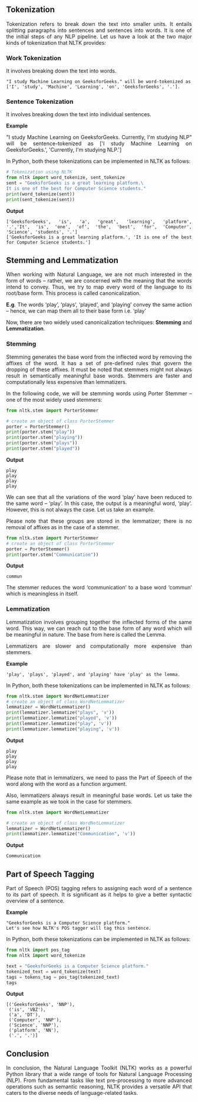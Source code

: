 <div align="justify">

## Tokenization

Tokenization refers to break down the text into smaller units. It entails splitting paragraphs into sentences and sentences into words. It is one of the initial steps of any NLP pipeline. Let us have a look at the two major kinds of tokenization that NLTK provides:

### Work Tokenization

It involves breaking down the text into words.

```
"I study Machine Learning on GeeksforGeeks." will be word-tokenized as
['I', 'study', 'Machine', 'Learning', 'on', 'GeeksforGeeks', '.']. 
```

### Sentence Tokenization

It involves breaking down the text into individual sentences.

__Example__

"I study Machine Learning on GeeksforGeeks. Currently, I'm studying NLP" will be sentence-tokenized as ['I study Machine Learning on GeeksforGeeks.', 'Currently, I'm studying NLP.']

In Python, both these tokenizations can be implemented in NLTK as follows:

```py
# Tokenization using NLTK
from nltk import word_tokenize, sent_tokenize
sent = "GeeksforGeeks is a great learning platform.\
It is one of the best for Computer Science students."
print(word_tokenize(sent))
print(sent_tokenize(sent))
```

__Output__

```
['GeeksforGeeks', 'is', 'a', 'great', 'learning', 'platform', '.','It', 'is', 'one', 'of', 'the', 'best', 'for', 'Computer', 'Science', 'students', '.']
['GeeksforGeeks is a great learning platform.', 'It is one of the best for Computer Science students.']
```

## Stemming and Lemmatization

When working with Natural Language, we are not much interested in the form of words – rather, we are concerned with the meaning that the words intend to convey. Thus, we try to map every word of the language to its root/base form. This process is called canonicalization.

__E.g__. The words ‘play’, ‘plays’, ‘played’, and ‘playing’ convey the same action – hence, we can map them all to their base form i.e. ‘play’

Now, there are two widely used canonicalization techniques: __Stemming__ and __Lemmatization__.

### Stemming

Stemming generates the base word from the inflected word by removing the affixes of the word. It has a set of pre-defined rules that govern the dropping of these affixes. It must be noted that stemmers might not always result in semantically meaningful base words.  Stemmers are faster and computationally less expensive than lemmatizers. 

In the following code, we will be stemming words using Porter Stemmer – one of the most widely used stemmers:

```py
from nltk.stem import PorterStemmer

# create an object of class PorterStemmer
porter = PorterStemmer()
print(porter.stem("play"))
print(porter.stem("playing"))
print(porter.stem("plays"))
print(porter.stem("played"))
```

__Output__

```
play
play
play
play
```

We can see that all the variations of the word ‘play’ have been reduced to the same word  – ‘play’. In this case, the output is a meaningful word, ‘play’. However, this is not always the case. Let us take an example. 

Please note that these groups are stored in the lemmatizer; there is no removal of affixes as in the case of a stemmer.

```py
from nltk.stem import PorterStemmer
# create an object of class PorterStemmer
porter = PorterStemmer()
print(porter.stem("Communication"))
```

__Output__

```
commun
```

The stemmer reduces the word ‘communication’ to a base word ‘commun’ which is meaningless in itself.

### Lemmatization

Lemmatization involves grouping together the inflected forms of the same word. This way, we can reach out to the base form of any word which will be meaningful in nature. The base from here is called the Lemma.

Lemmatizers are slower and computationally more expensive than stemmers.

__Example__

```
'play', 'plays', 'played', and 'playing' have 'play' as the lemma.
```

In Python, both these tokenizations can be implemented in NLTK as follows:

```py
from nltk.stem import WordNetLemmatizer
# create an object of class WordNetLemmatizer
lemmatizer = WordNetLemmatizer()
print(lemmatizer.lemmatize("plays", 'v'))
print(lemmatizer.lemmatize("played", 'v'))
print(lemmatizer.lemmatize("play", 'v'))
print(lemmatizer.lemmatize("playing", 'v'))
```

__Output__

```
play
play
play
play
```

Please note that in lemmatizers, we need to pass the Part of Speech of the word along with the word as a function argument.

Also, lemmatizers always result in meaningful base words. Let us take the same example as we took in the case for stemmers.

```py
from nltk.stem import WordNetLemmatizer

# create an object of class WordNetLemmatizer
lemmatizer = WordNetLemmatizer()
print(lemmatizer.lemmatize("Communication", 'v'))
```

__Output__

```
Communication
```

## Part of Speech Tagging

Part of Speech (POS) tagging refers to assigning each word of a sentence to its part of speech. It is significant as it helps to give a better syntactic overview of a sentence.

__Example__

```
"GeeksforGeeks is a Computer Science platform."
Let's see how NLTK's POS tagger will tag this sentence.
```

In Python, both these tokenizations can be implemented in NLTK as follows:

```py
from nltk import pos_tag
from nltk import word_tokenize

text = "GeeksforGeeks is a Computer Science platform."
tokenized_text = word_tokenize(text)
tags = tokens_tag = pos_tag(tokenized_text)
tags
```

__Output__

```
[('GeeksforGeeks', 'NNP'),
 ('is', 'VBZ'),
 ('a', 'DT'),
 ('Computer', 'NNP'),
 ('Science', 'NNP'),
 ('platform', 'NN'),
 ('.', '.')]
```

## Conclusion

In conclusion, the Natural Language Toolkit (NLTK) works as a powerful Python library that a wide range of tools for Natural Language Processing (NLP). From fundamental tasks like text pre-processing to more advanced operations such as semantic reasoning, NLTK provides a versatile API that caters to the diverse needs of language-related tasks.

</div>